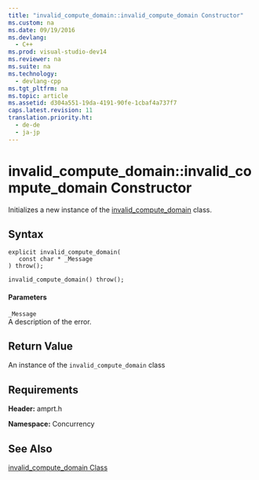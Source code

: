 ```yaml
---
title: "invalid_compute_domain::invalid_compute_domain Constructor"
ms.custom: na
ms.date: 09/19/2016
ms.devlang: 
  - C++
ms.prod: visual-studio-dev14
ms.reviewer: na
ms.suite: na
ms.technology: 
  - devlang-cpp
ms.tgt_pltfrm: na
ms.topic: article
ms.assetid: d304a551-19da-4191-90fe-1cbaf4a737f7
caps.latest.revision: 11
translation.priority.ht: 
  - de-de
  - ja-jp
---
```

# invalid_compute_domain::invalid_compute_domain Constructor
Initializes a new instance of the [invalid_compute_domain](../vs140/invalid_compute_domain-Class.md) class.  
  
## Syntax  
  
```  
explicit invalid_compute_domain(  
   const char * _Message  
) throw();  
  
invalid_compute_domain() throw();  
```  
  
#### Parameters  
 `_Message`  
 A description of the error.  
  
## Return Value  
 An instance of the `invalid_compute_domain` class  
  
## Requirements  
 **Header:** amprt.h  
  
 **Namespace:** Concurrency  
  
## See Also  
 [invalid_compute_domain Class](../vs140/invalid_compute_domain-Class.md)